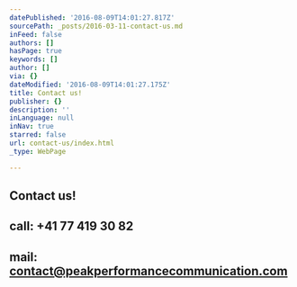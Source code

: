 ```yaml
---
datePublished: '2016-08-09T14:01:27.817Z'
sourcePath: _posts/2016-03-11-contact-us.md
inFeed: false
authors: []
hasPage: true
keywords: []
author: []
via: {}
dateModified: '2016-08-09T14:01:27.175Z'
title: Contact us!
publisher: {}
description: ''
inLanguage: null
inNav: true
starred: false
url: contact-us/index.html
_type: WebPage

---
```

## Contact us!

## call: +41 77 419 30 82

## mail: contact@peakperformancecommunication.com